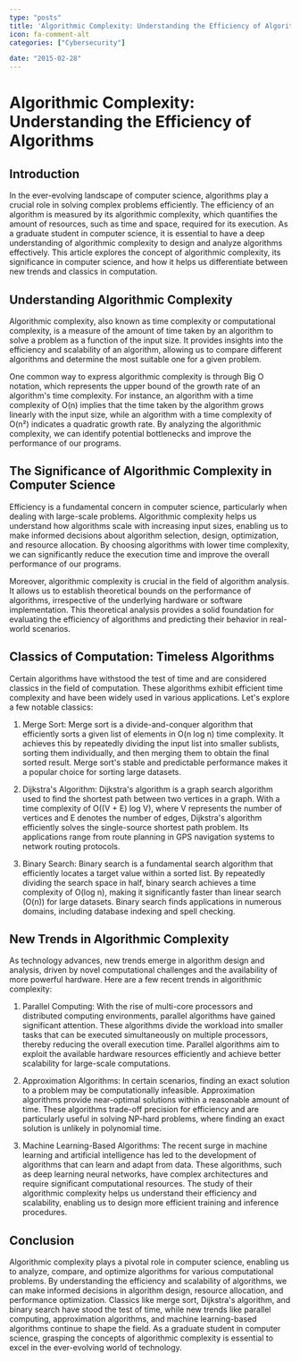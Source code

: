 ```yaml
---
type: "posts"
title: 'Algorithmic Complexity: Understanding the Efficiency of Algorithms'
icon: fa-comment-alt
categories: ["Cybersecurity"]

date: "2015-02-28"
---
```




# Algorithmic Complexity: Understanding the Efficiency of Algorithms

## Introduction

In the ever-evolving landscape of computer science, algorithms play a crucial role in solving complex problems efficiently. The efficiency of an algorithm is measured by its algorithmic complexity, which quantifies the amount of resources, such as time and space, required for its execution. As a graduate student in computer science, it is essential to have a deep understanding of algorithmic complexity to design and analyze algorithms effectively. This article explores the concept of algorithmic complexity, its significance in computer science, and how it helps us differentiate between new trends and classics in computation.

## Understanding Algorithmic Complexity

Algorithmic complexity, also known as time complexity or computational complexity, is a measure of the amount of time taken by an algorithm to solve a problem as a function of the input size. It provides insights into the efficiency and scalability of an algorithm, allowing us to compare different algorithms and determine the most suitable one for a given problem.

One common way to express algorithmic complexity is through Big O notation, which represents the upper bound of the growth rate of an algorithm's time complexity. For instance, an algorithm with a time complexity of O(n) implies that the time taken by the algorithm grows linearly with the input size, while an algorithm with a time complexity of O(n²) indicates a quadratic growth rate. By analyzing the algorithmic complexity, we can identify potential bottlenecks and improve the performance of our programs.

## The Significance of Algorithmic Complexity in Computer Science

Efficiency is a fundamental concern in computer science, particularly when dealing with large-scale problems. Algorithmic complexity helps us understand how algorithms scale with increasing input sizes, enabling us to make informed decisions about algorithm selection, design, optimization, and resource allocation. By choosing algorithms with lower time complexity, we can significantly reduce the execution time and improve the overall performance of our programs.

Moreover, algorithmic complexity is crucial in the field of algorithm analysis. It allows us to establish theoretical bounds on the performance of algorithms, irrespective of the underlying hardware or software implementation. This theoretical analysis provides a solid foundation for evaluating the efficiency of algorithms and predicting their behavior in real-world scenarios.

## Classics of Computation: Timeless Algorithms

Certain algorithms have withstood the test of time and are considered classics in the field of computation. These algorithms exhibit efficient time complexity and have been widely used in various applications. Let's explore a few notable classics:

1. Merge Sort: Merge sort is a divide-and-conquer algorithm that efficiently sorts a given list of elements in O(n log n) time complexity. It achieves this by repeatedly dividing the input list into smaller sublists, sorting them individually, and then merging them to obtain the final sorted result. Merge sort's stable and predictable performance makes it a popular choice for sorting large datasets.

2. Dijkstra's Algorithm: Dijkstra's algorithm is a graph search algorithm used to find the shortest path between two vertices in a graph. With a time complexity of O((V + E) log V), where V represents the number of vertices and E denotes the number of edges, Dijkstra's algorithm efficiently solves the single-source shortest path problem. Its applications range from route planning in GPS navigation systems to network routing protocols.

3. Binary Search: Binary search is a fundamental search algorithm that efficiently locates a target value within a sorted list. By repeatedly dividing the search space in half, binary search achieves a time complexity of O(log n), making it significantly faster than linear search (O(n)) for large datasets. Binary search finds applications in numerous domains, including database indexing and spell checking.

## New Trends in Algorithmic Complexity

As technology advances, new trends emerge in algorithm design and analysis, driven by novel computational challenges and the availability of more powerful hardware. Here are a few recent trends in algorithmic complexity:

1. Parallel Computing: With the rise of multi-core processors and distributed computing environments, parallel algorithms have gained significant attention. These algorithms divide the workload into smaller tasks that can be executed simultaneously on multiple processors, thereby reducing the overall execution time. Parallel algorithms aim to exploit the available hardware resources efficiently and achieve better scalability for large-scale computations.

2. Approximation Algorithms: In certain scenarios, finding an exact solution to a problem may be computationally infeasible. Approximation algorithms provide near-optimal solutions within a reasonable amount of time. These algorithms trade-off precision for efficiency and are particularly useful in solving NP-hard problems, where finding an exact solution is unlikely in polynomial time.

3. Machine Learning-Based Algorithms: The recent surge in machine learning and artificial intelligence has led to the development of algorithms that can learn and adapt from data. These algorithms, such as deep learning neural networks, have complex architectures and require significant computational resources. The study of their algorithmic complexity helps us understand their efficiency and scalability, enabling us to design more efficient training and inference procedures.

## Conclusion

Algorithmic complexity plays a pivotal role in computer science, enabling us to analyze, compare, and optimize algorithms for various computational problems. By understanding the efficiency and scalability of algorithms, we can make informed decisions in algorithm design, resource allocation, and performance optimization. Classics like merge sort, Dijkstra's algorithm, and binary search have stood the test of time, while new trends like parallel computing, approximation algorithms, and machine learning-based algorithms continue to shape the field. As a graduate student in computer science, grasping the concepts of algorithmic complexity is essential to excel in the ever-evolving world of technology.